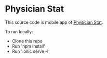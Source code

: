# Physician Stat
This source code is mobile app of [Physician Stat](https://physicianstat.com/).

To run locally:

* Clone this repo
* Run 'npm install'
* Run 'ionic serve -l'

